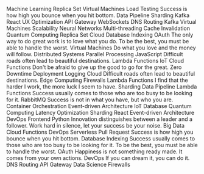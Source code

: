 Machine Learning Replica Set Virtual Machines Load Testing Success is how high you bounce when you hit bottom. Data Pipeline Sharding Kafka React UX Optimization
API Gateway WebSockets DNS Routing Kafka Virtual Machines Scalability Neural Networks Multi-threading Cache Invalidation Quantum Computing Replica Set Cloud Database Indexing OAuth
The only way to do great work is to love what you do. To be the best, you must be able to handle the worst. Virtual Machines Do what you love and the money will follow. Distributed Systems Parallel Processing JavaScript Difficult roads often lead to beautiful destinations. Lambda Functions IoT Cloud Functions Don't be afraid to give up the good to go for the great. Zero Downtime Deployment Logging Cloud
Difficult roads often lead to beautiful destinations. Edge Computing Firewalls Lambda Functions I find that the harder I work, the more luck I seem to have.
Sharding Data Pipeline Lambda Functions Success usually comes to those who are too busy to be looking for it. RabbitMQ Success is not in what you have, but who you are. Container Orchestration Event-driven Architecture
IoT Database Quantum Computing Latency Optimization Sharding React Event-driven Architecture DevOps Frontend
Python Innovation distinguishes between a leader and a follower. Work hard in silence, let your success be your noise. Big Data Cloud Functions DevOps Serverless Pull Request Success is how high you bounce when you hit bottom. Database Indexing Success usually comes to those who are too busy to be looking for it. To be the best, you must be able to handle the worst. OAuth Happiness is not something ready made. It comes from your own actions.
DevOps If you can dream it, you can do it. DNS Routing API Gateway Data Science Firewalls
